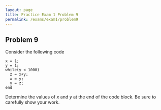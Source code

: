 ```yaml
---
layout: page
title: Practice Exam 1 Problem 9
permalink: /exams/exam1/problem9
---
```


## Problem 9

Consider the following code

```
x = 1;
y = 1;
while(y < 1000)
  z = x+y;
  x = y;
  y = z;
end
```
Determine the values of *x* and *y* at the end of the code block.  Be sure to carefully show your work.

